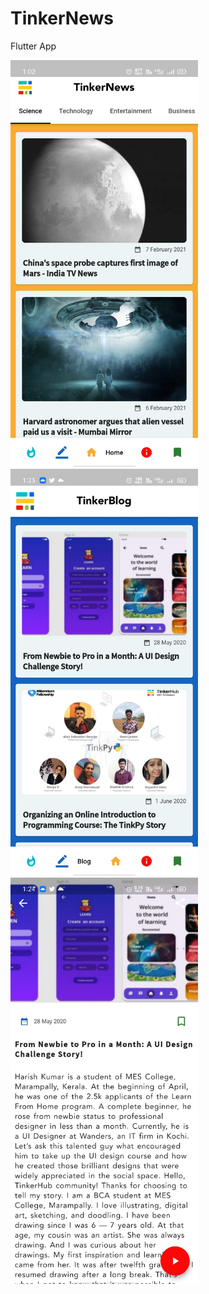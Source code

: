# TinkerNews
Flutter App


<img src="https://github.com/Aswinpookkatt/tinkernews/blob/main/preview_files/home.jpg" width="300" /> <img src="https://github.com/Aswinpookkatt/tinkernews/blob/main/preview_files/blog.jpg" width="300" /> 
<img src="https://github.com/Aswinpookkatt/tinkernews/blob/main/preview_files/blogdetails.jpg" width="300" /> 

